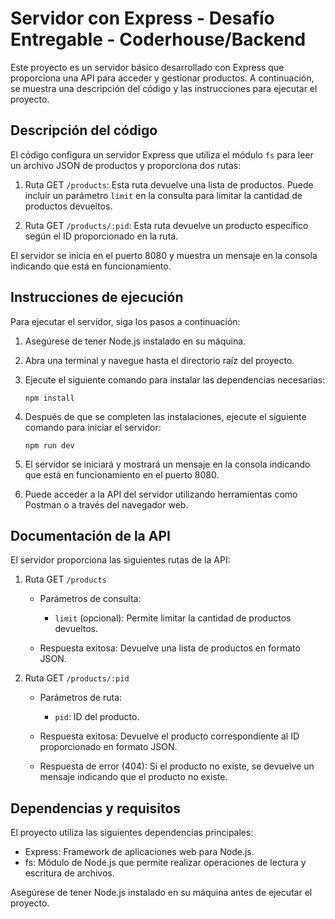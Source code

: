 # Servidor con Express - Desafío Entregable - Coderhouse/Backend

Este proyecto es un servidor básico desarrollado con Express que proporciona una API para acceder y gestionar productos. A continuación, se muestra una descripción del código y las instrucciones para ejecutar el proyecto.

## Descripción del código

El código configura un servidor Express que utiliza el módulo `fs` para leer un archivo JSON de productos y proporciona dos rutas:

1. Ruta GET `/products`: Esta ruta devuelve una lista de productos. Puede incluir un parámetro `limit` en la consulta para limitar la cantidad de productos devueltos.

2. Ruta GET `/products/:pid`: Esta ruta devuelve un producto específico según el ID proporcionado en la ruta.

El servidor se inicia en el puerto 8080 y muestra un mensaje en la consola indicando que está en funcionamiento.

## Instrucciones de ejecución

Para ejecutar el servidor, siga los pasos a continuación:

1. Asegúrese de tener Node.js instalado en su máquina.

2. Abra una terminal y navegue hasta el directorio raíz del proyecto.

3. Ejecute el siguiente comando para instalar las dependencias necesarias:

   ```
   npm install
   ```

4. Después de que se completen las instalaciones, ejecute el siguiente comando para iniciar el servidor:

   ```
   npm run dev
   ```

5. El servidor se iniciará y mostrará un mensaje en la consola indicando que está en funcionamiento en el puerto 8080.

6. Puede acceder a la API del servidor utilizando herramientas como Postman o a través del navegador web.

## Documentación de la API

El servidor proporciona las siguientes rutas de la API:

1. Ruta GET `/products`

   - Parámetros de consulta:

     - `limit` (opcional): Permite limitar la cantidad de productos devueltos.

   - Respuesta exitosa: Devuelve una lista de productos en formato JSON.

2. Ruta GET `/products/:pid`

   - Parámetros de ruta:

     - `pid`: ID del producto.

   - Respuesta exitosa: Devuelve el producto correspondiente al ID proporcionado en formato JSON.

   - Respuesta de error (404): Si el producto no existe, se devuelve un mensaje indicando que el producto no existe.

## Dependencias y requisitos

El proyecto utiliza las siguientes dependencias principales:

- Express: Framework de aplicaciones web para Node.js.
- fs: Módulo de Node.js que permite realizar operaciones de lectura y escritura de archivos.

Asegúrese de tener Node.js instalado en su máquina antes de ejecutar el proyecto.
